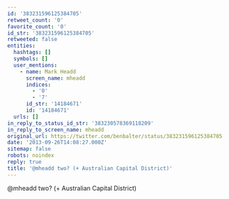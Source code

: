 ```yaml
---
id: '383231596125384705'
retweet_count: '0'
favorite_count: '0'
id_str: '383231596125384705'
retweeted: false
entities:
  hashtags: []
  symbols: []
  user_mentions:
    - name: Mark Headd
      screen_name: mheadd
      indices:
        - '0'
        - '7'
      id_str: '14184671'
      id: '14184671'
  urls: []
in_reply_to_status_id_str: '383230578369118209'
in_reply_to_screen_name: mheadd
original_url: https://twitter.com/benbalter/status/383231596125384705
date: '2013-09-26T14:08:27.000Z'
sitemap: false
robots: noindex
reply: true
title: '@mheadd two? (+ Australian Capital District)'
---
```


@mheadd two? (+ Australian Capital District)